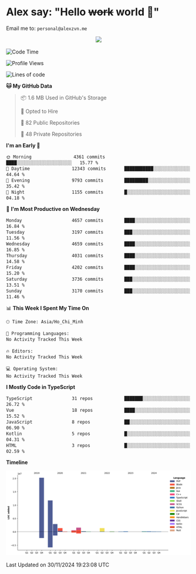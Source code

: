 # Alex say: "Hello ~~work~~ world 🐾"
Email me to: `personal@alexzvn.me`


<p align=center>
  <a href="https://skillicons.dev">
    <img src="https://skillicons.dev/icons?i=ts,js,php,nodejs,bun,vue,nuxt,react,svelte,tauri,laravel,rust,mongodb,docker,electron,redis,rabbitmq,tailwind,git,cloudflare,elysia,mysql,nginx,rollupjs,sentry,ubuntu,yarn,html,css,vite" />
  </a>
</p>

<!--START_SECTION:waka-->
![Code Time](http://img.shields.io/badge/Code%20Time-1%2C066%20hrs%2055%20mins-blue)

![Profile Views](http://img.shields.io/badge/Profile%20Views-0-blue)

![Lines of code](https://img.shields.io/badge/From%20Hello%20World%20I%27ve%20Written-40.7%20million%20lines%20of%20code-blue)

**🐱 My GitHub Data** 

> 📦 1.6 MB Used in GitHub's Storage 
 > 
> 💼 Opted to Hire
 > 
> 📜 82 Public Repositories 
 > 
> 🔑 48 Private Repositories 
 > 
**I'm an Early 🐤** 

```text
🌞 Morning                4361 commits        ████░░░░░░░░░░░░░░░░░░░░░   15.77 % 
🌆 Daytime                12343 commits       ███████████░░░░░░░░░░░░░░   44.64 % 
🌃 Evening                9793 commits        █████████░░░░░░░░░░░░░░░░   35.42 % 
🌙 Night                  1155 commits        █░░░░░░░░░░░░░░░░░░░░░░░░   04.18 % 
```
📅 **I'm Most Productive on Wednesday** 

```text
Monday                   4657 commits        ████░░░░░░░░░░░░░░░░░░░░░   16.84 % 
Tuesday                  3197 commits        ███░░░░░░░░░░░░░░░░░░░░░░   11.56 % 
Wednesday                4659 commits        ████░░░░░░░░░░░░░░░░░░░░░   16.85 % 
Thursday                 4031 commits        ████░░░░░░░░░░░░░░░░░░░░░   14.58 % 
Friday                   4202 commits        ████░░░░░░░░░░░░░░░░░░░░░   15.20 % 
Saturday                 3736 commits        ███░░░░░░░░░░░░░░░░░░░░░░   13.51 % 
Sunday                   3170 commits        ███░░░░░░░░░░░░░░░░░░░░░░   11.46 % 
```


📊 **This Week I Spent My Time On** 

```text
🕑︎ Time Zone: Asia/Ho_Chi_Minh

💬 Programming Languages: 
No Activity Tracked This Week

🔥 Editors: 
No Activity Tracked This Week

💻 Operating System: 
No Activity Tracked This Week
```

**I Mostly Code in TypeScript** 

```text
TypeScript               31 repos            ███████░░░░░░░░░░░░░░░░░░   26.72 % 
Vue                      18 repos            ████░░░░░░░░░░░░░░░░░░░░░   15.52 % 
JavaScript               8 repos             ██░░░░░░░░░░░░░░░░░░░░░░░   06.90 % 
Kotlin                   5 repos             █░░░░░░░░░░░░░░░░░░░░░░░░   04.31 % 
HTML                     3 repos             █░░░░░░░░░░░░░░░░░░░░░░░░   02.59 % 
```



**Timeline**

![Lines of Code chart](https://raw.githubusercontent.com/alexzvn/alexzvn/main/assets/bar_graph.png)


 Last Updated on 30/11/2024 19:23:08 UTC
<!--END_SECTION:waka-->
